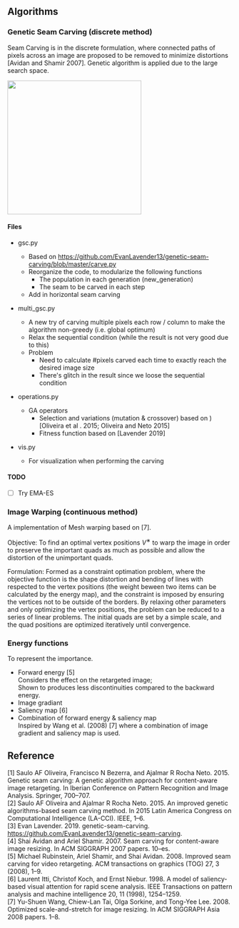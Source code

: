 ## Algorithms
### Genetic Seam Carving (discrete method)
Seam Carving is in the discrete formulation, where connected paths of pixels across an image are proposed to be removed to minimize distortions [Avidan and Shamir 2007]. Genetic algorithm is applied due to the large search space.

<img src="https://github.com/wongzingji/image_resizing/blob/master/images/visualize_seams.jpg" width="300" height="300">

#### Files
- gsc.py
  - Based on https://github.com/EvanLavender13/genetic-seam-carving/blob/master/carve.py
  - Reorganize the code, to modularize the following functions
    - The population in each generation (new_generation)
    - The seam to be carved in each step
  - Add in horizontal seam carving 

- multi_gsc.py
  - A new try of carving multiple pixels each row / column to make the algorithm non-greedy (i.e. global optimum)
  - Relax the sequential condition (while the result is not very good due to this)
  - Problem
    - Need to calculate #pixels carved each time to exactly reach the desired image size
    - There's glitch in the result since we loose the sequential condition

- operations.py
  - GA operators
    - Selection and variations (mutation & crossover) based on ) [Oliveira et al . 2015; Oliveira and Neto 2015]
    - Fitness function based on [Lavender 2019]

- vis.py
  - For visualization when performing the carving

#### TODO
- [ ] Try EMA-ES

### Image Warping (continuous method)
A implementation of Mesh warping based on [7].

Objective: To find an optimal vertex positions $V^∗$ to warp the image in order to preserve the important quads as much as possible and allow the distortion of the unimportant quads.

Formulation: Formed as a constraint optimation problem, where the objective function is the shape distortion and bending of lines with respected to the vertex positions (the weight beween two items can be calculated by the energy map), and the constraint is imposed by ensuring the vertices not to be outside of the borders. By relaxing other parameters and only optimizing the vertex positions, the problem can be reduced to a series of linear problems. The initial quads are set by a simple scale, and the quad positions are optimized iteratively until convergence.

### Energy functions
To represent the importance.
- Forward energy [5] \
  Considers the effect on the retargeted image; \
  Shown to produces less discontinuities compared to the backward energy.
- Image gradiant
- Saliency map [6]
- Combination of forward energy & saliency map \
  Inspired by Wang et al. (2008) [7] where a combination of image gradient and saliency map is used.

## Reference
[1] Saulo AF Oliveira, Francisco N Bezerra, and Ajalmar R Rocha Neto. 2015. Genetic seam carving: A genetic algorithm approach for content-aware image retargeting. In Iberian Conference on Pattern Recognition and Image Analysis. Springer, 700–707. \
[2] Saulo AF Oliveira and Ajalmar R Rocha Neto. 2015. An improved genetic algorithms-based seam carving method. In 2015 Latin America Congress on Computational Intelligence (LA-CCI). IEEE, 1–6. \
[3] Evan Lavender. 2019. genetic-seam-carving. https://github.com/EvanLavender13/genetic-seam-carving. \
[4] Shai Avidan and Ariel Shamir. 2007. Seam carving for content-aware image resizing. In ACM SIGGRAPH 2007 papers. 10–es. \
[5] Michael Rubinstein, Ariel Shamir, and Shai Avidan. 2008. Improved seam carving for video retargeting. ACM transactions on graphics (TOG) 27, 3 (2008), 1–9. \
[6] Laurent Itti, Christof Koch, and Ernst Niebur. 1998. A model of saliency-based visual attention for rapid scene analysis. IEEE Transactions on pattern analysis and machine intelligence 20, 11 (1998), 1254–1259. \
[7] Yu-Shuen Wang, Chiew-Lan Tai, Olga Sorkine, and Tong-Yee Lee. 2008. Optimized scale-and-stretch for image resizing. In ACM SIGGRAPH Asia 2008 papers. 1–8.
